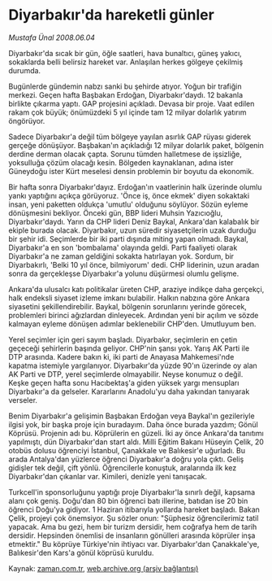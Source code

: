 # Diyarbakır'da hareketli günler

*Mustafa Ünal 2008.06.04*

<tr><td class="metin" colspan="2" style="padding-top: 20px; padding-left: 5px; padding-right: 10px;">Diyarbakır'da sıcak bir gün, öğle saatleri, hava bunaltıcı, güneş yakıcı, sokaklarda belli belirsiz hareket var. Anlaşılan herkes gölgeye çekilmiş durumda.</td></tr><tr><td class="metin" colspan="2" style="padding-top: 20px; padding-left: 5px; padding-right: 10px;"><p>Bugünlerde gündemin nabzı sanki bu şehirde atıyor. Yoğun bir trafiğin merkezi. Geçen hafta Başbakan Erdoğan, Diyarbakır'daydı. 12 bakanla birlikte çıkarma yaptı. GAP projesini açıkladı. Devasa bir proje. Vaat edilen rakam çok büyük; önümüzdeki 5 yıl içinde tam 12 milyar dolarlık yatırım öngörüyor. 
<p>Sadece Diyarbakır'a değil tüm bölgeye yayılan asırlık GAP rüyası giderek gerçeğe dönüşüyor. Başbakan'ın açıkladığı 12 milyar dolarlık paket, bölgenin derdine derman olacak çapta. Sorunu tümden halletmese de işsizliğe, yoksulluğa çözüm olacağı kesin. Bölgeden kaynaklanan, adına ister Güneydoğu ister Kürt meselesi densin problemin bir boyutu da ekonomik. 
<p>Bir hafta sonra Diyarbakır'dayız. Erdoğan'ın vaatlerinin halk üzerinde olumlu yankı yaptığını açıkça görüyoruz. 'Önce iş, önce ekmek' diyen sokaktaki insan, yeni paketten oldukça 'umutlu' olduğunu söylüyor. Sözün eyleme dönüşmesini bekliyor. Önceki gün, BBP lideri Muhsin Yazıcıoğlu, Diyarbakır'daydı. Yarın da CHP lideri Deniz Baykal, Ankara'dan kalabalık bir ekiple burada olacak. Diyarbakır, uzun süredir siyasetçilerin uzak durduğu bir şehir idi. Seçimlerde bir iki parti dışında miting yapan olmadı. Baykal, Diyarbakır'a en son 'bombalama' olayında geldi. Parti faaliyeti olarak Diyarbakır'a ne zaman geldiğini sokakta hatırlayan yok. Sordum, bir Diyarbakırlı, 'Belki 10 yıl önce, bilmiyorum' dedi. CHP liderinin, uzun aradan sonra da gerçekleşse Diyarbakır'a yolunu düşürmesi olumlu gelişme. 
<p>Ankara'da ulusalcı katı politikalar üreten CHP, araziye indikçe daha gerçekçi, halk endeksli siyaset izleme imkanı bulabilir. Halkın nabzına göre Ankara siyasetini şekillendirebilir. Baykal, bölgenin sorunlarını yerinde görecek, problemleri birinci ağızlardan dinleyecek. Ardından yeni bir açılım ve sözde kalmayan eyleme dönüşen adımlar beklenebilir CHP'den. Umutluyum ben. 
<p>Yerel seçimler için geri sayım başladı. Diyarbakır, seçimlerin en çetin geçeceği şehirlerin başında geliyor. CHP'nin şansı yok. Yarış AK Parti ile DTP arasında. Kadere bakın ki, iki parti de Anayasa Mahkemesi'nde kapatma istemiyle yargılanıyor. Diyarbakır'da yüzde 90'ın üzerinde oy alan AK Parti ve DTP, yerel seçimlerde olmayabilir. Neyse konumuz o değil. Keşke geçen hafta sonu Hacıbektaş'a giden yüksek yargı mensupları Diyarbakır'a da gelseler. Kararlarını Anadolu'yu daha yakından tanıyarak verseler. 
<p>Benim Diyarbakır'a gelişimin Başbakan Erdoğan veya Baykal'ın gezileriyle ilgisi yok, bir başka proje için buradayım. Daha önce burada yazdım; Gönül Köprüsü. Projenin adı bu. Köprülerin en güzeli. İki ay önce Ankara'da tanıtımı yapılmıştı, dün Diyarbakır'dan start aldı. Milli Eğitim Bakanı Hüseyin Çelik, 20 otobüs dolusu öğrenciyi İstanbul, Çanakkale ve Balıkesir'e uğurladı. Bu arada Antalya'dan yüzlerce öğrenci Diyarbakır'a doğru yola çıktı. Geliş gidişler tek değil, çift yönlü. Öğrencilerle konuştuk, aralarında ilk kez Diyarbakır'dan çıkanlar var. Kimileri, denizle yeni tanışacak. 
<p>Turkcell'in sponsorluğunu yaptığı proje Diyarbakır'la sınırlı değil, kapsama alanı çok geniş. Doğu'dan 80 bin öğrenci batı illerine, batıdan ise 20 bin öğrenci Doğu'ya gidiyor. 1 Haziran itibarıyla yollarda hareket başladı. Bakan Çelik, projeyi çok önemsiyor. Şu sözler onun: "Şüphesiz öğrencilerimiz tatil yapacak. Ama bu gezi, hem bir turizm dersidir, hem coğrafya hem de tarih dersidir. Hepsinden önemlisi de insanların gönülleri arasında köprüler inşa etmektir." Bu köprüye Türkiye'nin ihtiyacı var. Diyarbakır'dan Çanakkale'ye, Balıkesir'den Kars'a gönül köprüsü kuruldu. <br/></p></p></p></p></p></p></p></td></tr>

Kaynak: [zaman.com.tr](http://zaman.com.tr/yazar.do?yazino=697600), [web.archive.org (arşiv bağlantısı)](http://web.archive.org/web/20080607031654/http://www.zaman.com.tr:80/yazar.do?yazino=697600)
